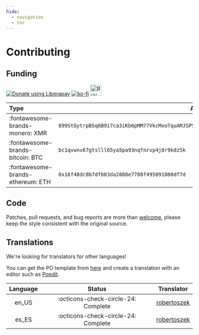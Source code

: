 ```yaml
---
hide:
  - navigation
  - toc
---
```


# Contributing

## Funding
[![Donate using Liberapay](https://liberapay.com/assets/widgets/donate.svg)](https://liberapay.com/robertoszek/donate) [![ko-fi](https://ko-fi.com/img/githubbutton_sm.svg)](https://ko-fi.com/robertoszek) [<img src="https://cdn.buymeacoffee.com/buttons/v2/default-yellow.png" alt="Buy Me A Coffee" style="height: 30px !important;" >](https://www.buymeacoffee.com/robertoszek) <!---  [<img src="https://c5.patreon.com/external/logo/become_a_patron_button.png" alt="Become a Patron!" style="height: 30px !important;" >](https://www.patreon.com/bePatron?u=19859432) --->

| Type                              | Address                                                                                               |
|:----------------------------------|-------------------------------------------------------------------------------------------------------|
| :fontawesome-brands-monero: XMR   | ```899StGytrpBSq6B9i7ca3iKb6pMM77VkcMxoTquAMJSPSq4HTJtavp5Qe4EFtmAuo74vYWDZ1qWnA2s6D8NZ19NZ8eaASBy``` |
| :fontawesome-brands-bitcoin: BTC  | ```bc1qvwnv67gtslll65ya5pa93nqfnrvp4j8r9kdz5k```                                                      |
| :fontawesome-brands-ethereum: ETH | ```0x16f48dc8b7df603da2888e7708f495091080df7d```                                                      |

## Code

Patches, pull requests, and bug reports are more than [welcome](https://github.com/robertoszek/pleroma-bot/issues/new/choose), please keep the style consistent with the original source.

## Translations

We're looking for translators for other languages! 

You can get the PO template from [here](https://github.com/robertoszek/pleroma-bot/blob/develop/pleroma_bot/locale/pleroma_bot.pot) and create a translation with an editor such as [Poedit](https://poedit.net/).

| Language       | Status                                                  | Translator                                    |
|:--------------:|:-------------------------------------------------------:|:---------------------------------------------:|
| en_US          | :octicons-check-circle-24: Complete                     | [robertoszek](https://github.com/robertoszek) |
| es_ES          | :octicons-check-circle-24: Complete                     | [robertoszek](https://github.com/robertoszek) |